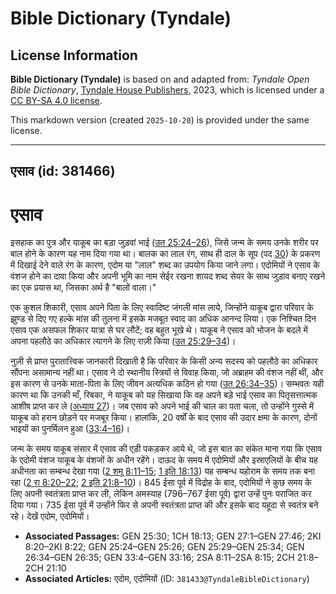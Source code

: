 # Bible Dictionary (Tyndale)

## License Information

**Bible Dictionary (Tyndale)** is based on and adapted from: _Tyndale Open Bible Dictionary_, [Tyndale House Publishers](https://tyndaleopenresources.com/), 2023, which is licensed under a [CC BY-SA 4.0 license](https://creativecommons.org/licenses/by-sa/4.0/legalcode.en).

This markdown version (created `2025-10-20`) is provided under the same license.



--------------------------------

## एसाव (id: 381466)

एसाव
====

इसहाक का पुत्र और याकूब का बड़ा जुड़वां भाई ([उत 25:24–26](https://ref.ly/Gen25:24-Gen25:26)), जिसे जन्म के समय उनके शरीर पर बाल होने के कारण यह नाम दिया गया था। बालक का लाल रंग, साथ ही दाल के सूप (पद [30](https://ref.ly/Gen25:30)) के प्रकरण में दिखाई देने वाले रंग के कारण, एदोम या "लाल" शब्द का उपयोग किया जाने लगा। एदोमियों ने एसाव के वंशज होने का दावा किया और अपनी भूमि का नाम सेईर रखना शायद शब्द सेयर के साथ जुड़ाव बनाए रखने का एक प्रयास था, जिसका अर्थ है "बालों वाला।"

एक कुशल शिकारी, एसाव अपने पिता के लिए स्वादिष्ट जंगली मांस लाये, जिन्होंने याकूब द्वारा परिवार के झुण्ड से दिए गए हल्के मांस की तुलना में इसके मजबूत स्वाद का अधिक आनन्द लिया। एक निश्चित दिन एसाव एक असफल शिकार यात्रा से घर लौटें; वह बहुत भूखे थे। याकूब ने एसाव को भोजन के बदले में अपना पहलौठे का अधिकार त्यागने के लिए राज़ी किया ([उत 25:29–34](https://ref.ly/Gen25:29-Gen25:34))।

नुज़ी से प्राप्त पुरातात्त्विक जानकारी दिखाती है कि परिवार के किसी अन्य सदस्य को पहलौठे का अधिकार सौंपना असामान्य नहीं था। एसाव ने दो स्थानीय स्त्रियों से विवाह किया, जो अब्राहम की वंशज नहीं थीं, और इस कारण से उनके माता\-पिता के लिए जीवन अत्यधिक कठिन हो गया ([उत 26:34–35](https://ref.ly/Gen26:34-Gen26:35))। सम्भवतः यही कारण था कि उनकी माँ, रिबका, ने याकूब को यह सिखाया कि वह अपने बड़े भाई एसाव का पितृसत्तात्मक आशीष प्राप्त कर ले ([अध्याय 27](https://ref.ly/Gen27:1-Gen27:46))। जब एसाव को अपने भाई की चाल का पता चला, तो उन्होंने गुस्से में याकूब को हरान छोड़ने पर मजबूर किया। हालांकि, 20 वर्षों के बाद एसाव की उदार क्षमा के कारण, दोनों भाइयों का पुनर्मिलन हुआ ([33:4–16](https://ref.ly/Gen33:4-Gen33:16))।

जन्म के समय याकूब संसार में एसाव की एड़ी पकड़कर आये थे, जो इस बात का संकेत माना गया कि एसाव के एदोमी वंशज याकूब के वंशजों के अधीन रहेंगे। दाऊद के समय में एदोमियों और इस्राएलियों के बीच यह अधीनता का सम्बन्ध देखा गया ([2 शमू 8:11–15](https://ref.ly/2Sam8:11-2Sam8:15); [1 इति 18:13](https://ref.ly/1Chr18:13)) यह सम्बन्ध यहोराम के समय तक बना रहा ([2 रा 8:20–22](https://ref.ly/2Kgs8:20-2Kgs8:22); [2 इति 21:8–10](https://ref.ly/2Chr21:8-2Chr21:10))। 845 ईसा पूर्व में विद्रोह के बाद, एदोमियों ने कुछ समय के लिए अपनी स्वतंत्रता प्राप्त कर ली, लेकिन अमस्याह (796–767 ईसा पूर्व) द्वारा उन्हें पुनः पराजित कर दिया गया। 735 ईसा पूर्व में उन्होंने फिर से अपनी स्वतंत्रता प्राप्त की और इसके बाद यहूदा से स्वतंत्र बने रहे। देखें एदोम, एदोमियों।

* **Associated Passages:** GEN 25:30; 1CH 18:13; GEN 27:1–GEN 27:46; 2KI 8:20–2KI 8:22; GEN 25:24–GEN 25:26; GEN 25:29–GEN 25:34; GEN 26:34–GEN 26:35; GEN 33:4–GEN 33:16; 2SA 8:11–2SA 8:15; 2CH 21:8–2CH 21:10
* **Associated Articles:** एदोम, एदोमियों (ID: `381433@TyndaleBibleDictionary`)

